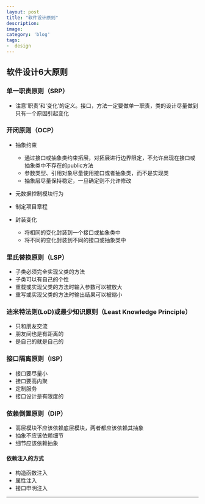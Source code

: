 ```yaml
---
layout: post
title: "软件设计原则"
description: 
image: 
category: 'blog'
tags:
-  design
---
```


## 软件设计6大原则

### 单一职责原则（SRP）
- 注意'职责'和'变化'的定义。接口，方法一定要做单一职责，类的设计尽量做到只有一个原因引起变化

### **开闭原则**（OCP）

- 抽象约束
  - 通过接口或抽象类约束拓展，对拓展进行边界限定，不允许出现在接口或抽象类中不存在的public方法
  - 参数类型、引用对象尽量使用接口或者抽象类，而不是实现类
  - 抽象层尽量保持稳定，一旦确定则不允许修改

- 元数据控制模块行为
- 制定项目章程
- 封装变化
  - 将相同的变化封装到一个接口或抽象类中
  - 将不同的变化封装到不同的接口或抽象类中

### 里氏替换原则（LSP）

- 子类必须完全实现父类的方法
- 子类可以有自己的个性
- 重载或实现父类的方法时输入参数可以被放大
- 重写或实现父类的方法时输出结果可以被缩小

### 迪米特法则(LoD)或最少知识原则（Least Knowledge Principle）

- 只和朋友交流
- 朋友间也是有距离的
- 是自己的就是自己的

### 接口隔离原则（ISP）

- 接口要尽量小
- 接口要高内聚
- 定制服务
- 接口设计是有限度的

### 依赖倒置原则（DIP）

- 高层模块不应该依赖底层模块，两者都应该依赖其抽象
- 抽象不应该依赖细节
- 细节应该依赖抽象

#### 依赖注入的方式 

- 构造函数注入
- 属性注入
- 接口申明注入





-----
